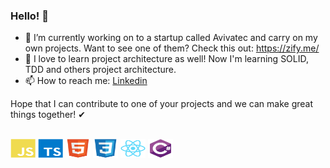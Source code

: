 ### Hello! 👋

- 🔭 I’m currently working on to a startup called Avivatec and carry on my own projects. Want to see one of them? Check this out: https://zify.me/
- 🌱 I love to learn project architecture as well! Now I'm learning SOLID, TDD and others project architecture.
- 📫 How to reach me: <a href="https://www.linkedin.com/in/diogomarv/">Linkedin</a>

Hope that I can contribute to one of your projects and we can make great things together! ✔

<div style="display: inline_block"><br>
  <img align="center" alt="Diogo-Js" height="30" width="40" src="https://raw.githubusercontent.com/devicons/devicon/master/icons/javascript/javascript-plain.svg">
  <img align="center" alt="Diogo-Ts" height="30" width="40" src="https://raw.githubusercontent.com/devicons/devicon/master/icons/typescript/typescript-plain.svg">
  <img align="center" alt="Diogo-HTML" height="30" width="40" src="https://raw.githubusercontent.com/devicons/devicon/master/icons/html5/html5-original.svg">
  <img align="center" alt="Diogo-CSS" height="30" width="40" src="https://raw.githubusercontent.com/devicons/devicon/master/icons/css3/css3-original.svg">
  <img align="center" alt="Diogo-React" height="30" width="40" src="https://raw.githubusercontent.com/devicons/devicon/master/icons/react/react-original.svg">
  <img align="center" alt="Diogo-Csharp" height="30" width="40" src="https://raw.githubusercontent.com/devicons/devicon/master/icons/csharp/csharp-original.svg">
</div>
  
